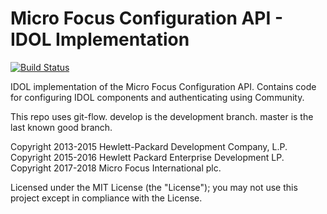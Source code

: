 # Micro Focus Configuration API - IDOL Implementation

[![Build Status](https://travis-ci.org/hpe-idol/java-configuration-idol.svg?branch=master)](https://travis-ci.org/hpe-idol/java-configuration-idol)

IDOL implementation of the Micro Focus Configuration API. Contains code for configuring IDOL components and authenticating using Community.

This repo uses git-flow. develop is the development branch. master is the last known good branch.

Copyright 2013-2015 Hewlett-Packard Development Company, L.P.
Copyright 2015-2016 Hewlett Packard Enterprise Development LP.
Copyright 2017-2018 Micro Focus International plc.

Licensed under the MIT License (the "License"); you may not use this project except in compliance with the License.